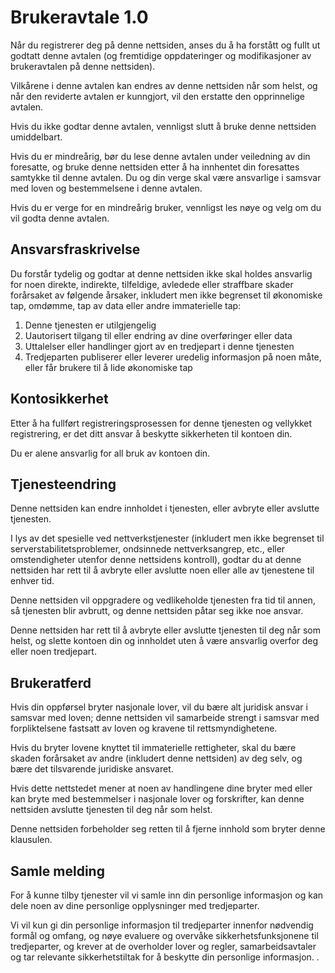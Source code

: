 # Brukeravtale 1.0

Når du registrerer deg på denne nettsiden, anses du å ha forstått og fullt ut godtatt denne avtalen (og fremtidige oppdateringer og modifikasjoner av brukeravtalen på denne nettsiden).

Vilkårene i denne avtalen kan endres av denne nettsiden når som helst, og når den reviderte avtalen er kunngjort, vil den erstatte den opprinnelige avtalen.

Hvis du ikke godtar denne avtalen, vennligst slutt å bruke denne nettsiden umiddelbart.

Hvis du er mindreårig, bør du lese denne avtalen under veiledning av din foresatte, og bruke denne nettsiden etter å ha innhentet din foresattes samtykke til denne avtalen. Du og din verge skal være ansvarlige i samsvar med loven og bestemmelsene i denne avtalen.

Hvis du er verge for en mindreårig bruker, vennligst les nøye og velg om du vil godta denne avtalen.

## Ansvarsfraskrivelse

Du forstår tydelig og godtar at denne nettsiden ikke skal holdes ansvarlig for noen direkte, indirekte, tilfeldige, avledede eller straffbare skader forårsaket av følgende årsaker, inkludert men ikke begrenset til økonomiske tap, omdømme, tap av data eller andre immaterielle tap:

1. Denne tjenesten er utilgjengelig
1. Uautorisert tilgang til eller endring av dine overføringer eller data
1. Uttalelser eller handlinger gjort av en tredjepart i denne tjenesten
1. Tredjeparten publiserer eller leverer uredelig informasjon på noen måte, eller får brukere til å lide økonomiske tap

## Kontosikkerhet

Etter å ha fullført registreringsprosessen for denne tjenesten og vellykket registrering, er det ditt ansvar å beskytte sikkerheten til kontoen din.

Du er alene ansvarlig for all bruk av kontoen din.

## Tjenesteendring

Denne nettsiden kan endre innholdet i tjenesten, eller avbryte eller avslutte tjenesten.

I lys av det spesielle ved nettverkstjenester (inkludert men ikke begrenset til serverstabilitetsproblemer, ondsinnede nettverksangrep, etc., eller omstendigheter utenfor denne nettsidens kontroll), godtar du at denne nettsiden har rett til å avbryte eller avslutte noen eller alle av tjenestene til enhver tid.

Denne nettsiden vil oppgradere og vedlikeholde tjenesten fra tid til annen, så tjenesten blir avbrutt, og denne nettsiden påtar seg ikke noe ansvar.

Denne nettsiden har rett til å avbryte eller avslutte tjenesten til deg når som helst, og slette kontoen din og innholdet uten å være ansvarlig overfor deg eller noen tredjepart.

## Brukeratferd

Hvis din oppførsel bryter nasjonale lover, vil du bære alt juridisk ansvar i samsvar med loven; denne nettsiden vil samarbeide strengt i samsvar med forpliktelsene fastsatt av loven og kravene til rettsmyndighetene.

Hvis du bryter lovene knyttet til immaterielle rettigheter, skal du bære skaden forårsaket av andre (inkludert denne nettsiden) av deg selv, og bære det tilsvarende juridiske ansvaret.

Hvis dette nettstedet mener at noen av handlingene dine bryter med eller kan bryte med bestemmelser i nasjonale lover og forskrifter, kan denne nettsiden avslutte tjenesten til deg når som helst.

Denne nettsiden forbeholder seg retten til å fjerne innhold som bryter denne klausulen.

## Samle melding

For å kunne tilby tjenester vil vi samle inn din personlige informasjon og kan dele noen av dine personlige opplysninger med tredjeparter.

Vi vil kun gi din personlige informasjon til tredjeparter innenfor nødvendig formål og omfang, og nøye evaluere og overvåke sikkerhetsfunksjonene til tredjeparter, og krever at de overholder lover og regler, samarbeidsavtaler og tar relevante sikkerhetstiltak for å beskytte din personlige informasjon. .
